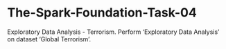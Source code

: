 # The-Spark-Foundation-Task-04
Exploratory Data Analysis - Terrorism. Perform ‘Exploratory Data Analysis’ on dataset ‘Global Terrorism’.
